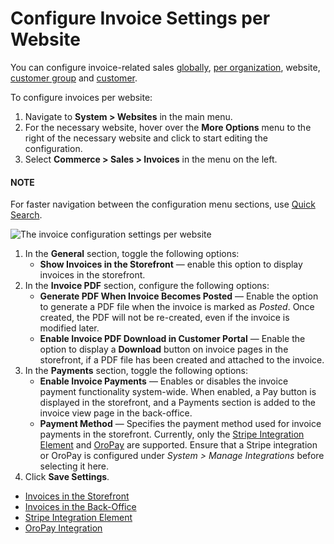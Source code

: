 <a id="user-guide-system-configuration-commerce-sales-invoices-per-website"></a>

# Configure Invoice Settings per Website

You can configure invoice-related sales [globally](../../../../configuration/commerce/sales/global-invoices.md#configuration-guide-commerce-configuration-sales-invoices), [per organization](../../../../user-management/organizations/org-configuration/commerce/sales/organization-invoices.md#user-guide-system-configuration-commerce-sales-invoices-org), website, [customer group](../../../../../customers/customer-groups/customer-group-configuration/commerce/sales/customer-group-invoices-settings.md#user-guide-customer-group-invoice-settings) and [customer](../../../../../customers/customers/customer-configuration/commerce/sales/customer-invoices-settings.md#user-guide-customers-invoice-settings).

To configure invoices per website:

1. Navigate to **System > Websites** in the main menu.
2. For the necessary website, hover over the <i class="fa fa-ellipsis-h fa-lg" aria-hidden="true"></i> **More Options** menu to the right of the necessary website and click <i class="fas fa-cog" aria-hidden="true"></i> to start editing the configuration.
3. Select **Commerce > Sales > Invoices** in the menu on the left.

#### NOTE
For faster navigation between the configuration menu sections, use [Quick Search](../../../../configuration/quick-search.md#user-guide-system-configuration-quick-search).

![The invoice configuration settings per website](user/img/sales/invoices/invoice_website.png)
1. In the **General** section, toggle the following options:
   * **Show Invoices in the Storefront** — enable this option to display invoices in the storefront.
2. In the **Invoice PDF** section, configure the following options:
   * **Generate PDF When Invoice Becomes Posted** — Enable the option to generate a PDF file when the invoice is marked as *Posted*. Once created, the PDF will not be re-created, even if the invoice is modified later.
   * **Enable Invoice PDF Download in Customer Portal** — Enable the option to display a **Download** button on invoice pages in the storefront, if a PDF file has been created and attached to the invoice.
3. In the **Payments** section, toggle the following options:
   * **Enable Invoice Payments** — Enables or disables the invoice payment functionality system-wide. When enabled, a Pay button is displayed in the storefront, and a Payments section is added to the invoice view page in the back-office.
   * **Payment Method** — Specifies the payment method used for invoice payments in the storefront. Currently, only the [Stripe Integration Element](../../../../integrations/payment-integration/stripe/index.md#user-guide-payment-payment-providers-stripe-element) and [OroPay](../../../../integrations/payment-integration/oropay/index.md#user-guide-payment-oropay) are supported. Ensure that a Stripe integration or OroPay is configured under *System > Manage Integrations* before selecting it here.
4. Click **Save Settings**.

* [Invoices in the Storefront](../../../../../../storefront/account/invoices/index.md#frontstore-guide-invoices)
* [Invoices in the Back-Office](../../../../../sales/invoices/index.md#user-guide-sales-invoices)
* [Stripe Integration Element](../../../../integrations/payment-integration/stripe/index.md#user-guide-payment-payment-providers-stripe-element)
* [OroPay Integration](../../../../integrations/payment-integration/oropay/index.md#user-guide-payment-oropay)

<!-- fa-bars = fa-navicon -->
<!-- Ic Tiles is used as Set As Default in saved views, and as tiles in display layout options -->
<!-- IcPencil refers to Rename in Commerce and Inline Editing in CRM -->
<!-- Check mark in the square. -->
<!-- SortDesc is also used as drop-down arrow -->
<!-- A -->
<!-- B -->
<!-- C -->
<!-- D -->
<!-- E -->
<!-- F -->
<!-- G -->
<!-- H -->
<!-- I -->
<!-- L -->
<!-- M -->
<!-- P -->
<!-- R -->
<!-- S -->
<!-- T -->
<!-- U -->
<!-- Z -->
